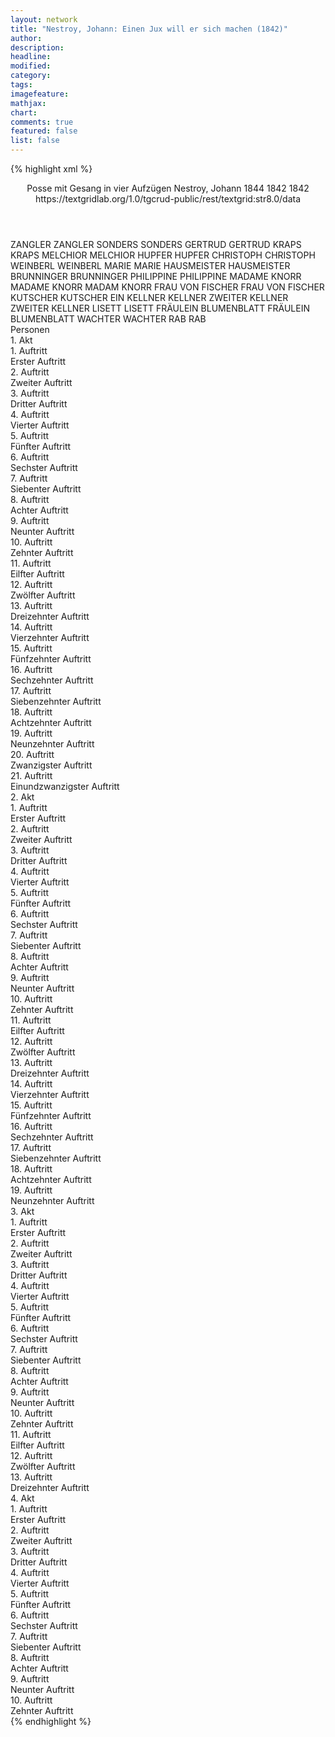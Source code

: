 ```yaml
---
layout: network
title: "Nestroy, Johann: Einen Jux will er sich machen (1842)"
author:
description:
headline:
modified:
category:
tags:
imagefeature:
mathjax:
chart:
comments: true
featured: false
list: false
---
```

{% highlight xml %}
<?xml-model href="https://raw.githubusercontent.com/DLiNa/project/master/rules/lina.rnc"?><?xml-model href="https://raw.githubusercontent.com/DLiNa/project/master/rules/lina.sch"?>
<play xmlns="http://lina.digital">
  <header>
    <title>Einen Jux will er sich machen</title>
    <subtitle>Posse mit Gesang in vier Aufzügen</subtitle>
    <genretitle/>
    <author>Nestroy, Johann</author>
    <date type="print" when="1844">1844</date>
    <date type="premiere" when="1842">1842</date>
    <date type="written" when="1842">1842</date>
    <source>https://textgridlab.org/1.0/tgcrud-public/rest/textgrid:str8.0/data</source>
  </header>
  <personae>
    <character>
      <name>ZANGLER</name>
      <alias xml:id="zangler">
        <name>ZANGLER</name>
      </alias>
    </character>
    <character>
      <name>SONDERS</name>
      <alias xml:id="sonders">
        <name>SONDERS</name>
      </alias>
    </character>
    <character>
      <name>GERTRUD</name>
      <alias xml:id="gertrud">
        <name>GERTRUD</name>
      </alias>
    </character>
    <character>
      <name>KRAPS</name>
      <alias xml:id="kraps">
        <name>KRAPS</name>
      </alias>
    </character>
    <character>
      <name>MELCHIOR</name>
      <alias xml:id="melchior">
        <name>MELCHIOR</name>
      </alias>
    </character>
    <character>
      <name>HUPFER</name>
      <alias xml:id="hupfer">
        <name>HUPFER</name>
      </alias>
    </character>
    <character>
      <name>CHRISTOPH</name>
      <alias xml:id="christoph">
        <name>CHRISTOPH</name>
      </alias>
    </character>
    <character>
      <name>WEINBERL</name>
      <alias xml:id="weinberl">
        <name>WEINBERL</name>
      </alias>
    </character>
    <character>
      <name>MARIE</name>
      <alias xml:id="marie">
        <name>MARIE</name>
      </alias>
    </character>
    <character>
      <name>HAUSMEISTER</name>
      <alias xml:id="hausmeister">
        <name>HAUSMEISTER</name>
      </alias>
    </character>
    <character>
      <name>BRUNNINGER</name>
      <alias xml:id="brunninger">
        <name>BRUNNINGER</name>
      </alias>
    </character>
    <character>
      <name>PHILIPPINE</name>
      <alias xml:id="philippine">
        <name>PHILIPPINE</name>
      </alias>
    </character>
    <character>
      <name>MADAME KNORR</name>
      <alias xml:id="madame_knorr">
        <name>MADAME KNORR</name>
      </alias>
      <alias xml:id="madam_knorr">
        <name>MADAM KNORR</name>
      </alias>
    </character>
    <character>
      <name>FRAU VON FISCHER</name>
      <alias xml:id="frau_von_fischer">
        <name>FRAU VON FISCHER</name>
      </alias>
    </character>
    <character>
      <name>KUTSCHER</name>
      <alias xml:id="kutscher">
        <name>KUTSCHER</name>
      </alias>
    </character>
    <character>
      <name>EIN KELLNER</name>
      <alias xml:id="kellner">
        <name>KELLNER</name>
      </alias>
    </character>
    <character>
      <name>ZWEITER KELLNER</name>
      <alias xml:id="zweiter_kellner">
        <name>ZWEITER KELLNER</name>
      </alias>
    </character>
    <character>
      <name>LISETT</name>
      <alias xml:id="lisett">
        <name>LISETT</name>
      </alias>
    </character>
    <character>
      <name>FRÄULEIN BLUMENBLATT</name>
      <alias xml:id="fräulein_blumenblatt">
        <name>FRÄULEIN BLUMENBLATT</name>
      </alias>
    </character>
    <character>
      <name>WACHTER</name>
      <alias xml:id="wachter">
        <name>WACHTER</name>
      </alias>
    </character>
    <character>
      <name>RAB</name>
      <alias xml:id="rab">
        <name>RAB</name>
      </alias>
    </character>
  </personae>
  <text>
    <div>
      <head>Personen</head>
    </div>
    <div>
      <head>1. Akt</head>
      <div>
        <head>1. Auftritt</head>
        <div>
          <head>Erster Auftritt</head>
          <sp who="#zangler">
            <amount n="10" unit="speech_acts"/>
            <amount n="180" unit="words"/>
            <amount n="6" unit="lines"/>
            <amount n="1001" unit="chars"/>
          </sp>
          <sp who="#sonders">
            <amount n="9" unit="speech_acts"/>
            <amount n="80" unit="words"/>
            <amount n="8" unit="lines"/>
            <amount n="426" unit="chars"/>
          </sp>
        </div>
      </div>
      <div>
        <head>2. Auftritt</head>
        <div>
          <head>Zweiter Auftritt</head>
          <sp who="#gertrud">
            <amount n="2" unit="speech_acts"/>
            <amount n="43" unit="words"/>
            <amount n="1" unit="lines"/>
            <amount n="231" unit="chars"/>
          </sp>
          <sp who="#zangler">
            <amount n="3" unit="speech_acts"/>
            <amount n="33" unit="words"/>
            <amount n="3" unit="lines"/>
            <amount n="140" unit="chars"/>
          </sp>
          <sp who="#sonders">
            <amount n="2" unit="speech_acts"/>
            <amount n="16" unit="words"/>
            <amount n="2" unit="lines"/>
            <amount n="101" unit="chars"/>
          </sp>
        </div>
      </div>
      <div>
        <head>3. Auftritt</head>
        <div>
          <head>Dritter Auftritt</head>
          <sp who="#zangler">
            <amount n="4" unit="speech_acts"/>
            <amount n="196" unit="words"/>
            <amount n="1044" unit="chars"/>
          </sp>
          <sp who="#gertrud">
            <amount n="4" unit="speech_acts"/>
            <amount n="25" unit="words"/>
            <amount n="4" unit="lines"/>
            <amount n="127" unit="chars"/>
          </sp>
        </div>
      </div>
      <div>
        <head>4. Auftritt</head>
        <div>
          <head>Vierter Auftritt</head>
          <sp who="#zangler">
            <amount n="7" unit="speech_acts"/>
            <amount n="139" unit="words"/>
            <amount n="5" unit="lines"/>
            <amount n="764" unit="chars"/>
          </sp>
          <sp who="#kraps">
            <amount n="6" unit="speech_acts"/>
            <amount n="159" unit="words"/>
            <amount n="1" unit="lines"/>
            <amount n="865" unit="chars"/>
          </sp>
        </div>
      </div>
      <div>
        <head>5. Auftritt</head>
        <div>
          <head>Fünfter Auftritt</head>
          <sp who="#gertrud">
            <amount n="4" unit="speech_acts"/>
            <amount n="63" unit="words"/>
            <amount n="2" unit="lines"/>
            <amount n="316" unit="chars"/>
          </sp>
          <sp who="#zangler">
            <amount n="5" unit="speech_acts"/>
            <amount n="74" unit="words"/>
            <amount n="3" unit="lines"/>
            <amount n="423" unit="chars"/>
          </sp>
        </div>
      </div>
      <div>
        <head>6. Auftritt</head>
        <div>
          <head>Sechster Auftritt</head>
          <sp who="#melchior">
            <amount n="21" unit="speech_acts"/>
            <amount n="309" unit="words"/>
            <amount n="15" unit="lines"/>
            <amount n="1696" unit="chars"/>
          </sp>
          <sp who="#zangler">
            <amount n="21" unit="speech_acts"/>
            <amount n="227" unit="words"/>
            <amount n="18" unit="lines"/>
            <amount n="1228" unit="chars"/>
          </sp>
        </div>
      </div>
      <div>
        <head>7. Auftritt</head>
        <div>
          <head>Siebenter Auftritt</head>
          <sp who="#hupfer">
            <amount n="12" unit="speech_acts"/>
            <amount n="111" unit="words"/>
            <amount n="10" unit="lines"/>
            <amount n="631" unit="chars"/>
          </sp>
          <sp who="#zangler">
            <amount n="11" unit="speech_acts"/>
            <amount n="115" unit="words"/>
            <amount n="11" unit="lines"/>
            <amount n="592" unit="chars"/>
          </sp>
          <sp who="#melchior">
            <amount n="13" unit="speech_acts"/>
            <amount n="144" unit="words"/>
            <amount n="9" unit="lines"/>
            <amount n="829" unit="chars"/>
          </sp>
        </div>
      </div>
      <div>
        <head>8. Auftritt</head>
        <div>
          <head>Achter Auftritt</head>
          <sp who="#melchior">
            <amount n="8" unit="speech_acts"/>
            <amount n="104" unit="words"/>
            <amount n="5" unit="lines"/>
            <amount n="610" unit="chars"/>
          </sp>
          <sp who="#zangler">
            <amount n="8" unit="speech_acts"/>
            <amount n="193" unit="words"/>
            <amount n="6" unit="lines"/>
            <amount n="1051" unit="chars"/>
          </sp>
        </div>
      </div>
      <div>
        <head>9. Auftritt</head>
        <div>
          <head>Neunter Auftritt</head>
          <sp who="#gertrud">
            <amount n="2" unit="speech_acts"/>
            <amount n="95" unit="words"/>
            <amount n="491" unit="chars"/>
          </sp>
          <sp who="#zangler">
            <amount n="1" unit="speech_acts"/>
            <amount n="11" unit="words"/>
            <amount n="1" unit="lines"/>
            <amount n="57" unit="chars"/>
          </sp>
        </div>
      </div>
      <div>
        <head>10. Auftritt</head>
        <div>
          <head>Zehnter Auftritt</head>
        </div>
      </div>
      <div>
        <head>11. Auftritt</head>
        <div>
          <head>Eilfter Auftritt</head>
          <sp who="#christoph">
            <amount n="7" unit="speech_acts"/>
            <amount n="84" unit="words"/>
            <amount n="6" unit="lines"/>
            <amount n="460" unit="chars"/>
          </sp>
          <sp who="#weinberl">
            <amount n="7" unit="speech_acts"/>
            <amount n="326" unit="words"/>
            <amount n="2" unit="lines"/>
            <amount n="1996" unit="chars"/>
          </sp>
        </div>
      </div>
      <div>
        <head>12. Auftritt</head>
        <div>
          <head>Zwölfter Auftritt</head>
          <sp who="#zangler">
            <amount n="14" unit="speech_acts"/>
            <amount n="280" unit="words"/>
            <amount n="7" unit="lines"/>
            <amount n="1655" unit="chars"/>
          </sp>
          <sp who="#weinberl">
            <amount n="12" unit="speech_acts"/>
            <amount n="165" unit="words"/>
            <amount n="8" unit="lines"/>
            <amount n="1018" unit="chars"/>
          </sp>
          <sp who="#christoph">
            <amount n="11" unit="speech_acts"/>
            <amount n="100" unit="words"/>
            <amount n="9" unit="lines"/>
            <amount n="520" unit="chars"/>
          </sp>
        </div>
      </div>
      <div>
        <head>13. Auftritt</head>
        <div>
          <head>Dreizehnter Auftritt</head>
          <sp who="#weinberl">
            <amount n="20" unit="speech_acts"/>
            <amount n="690" unit="words"/>
            <amount n="10" unit="lines"/>
            <amount n="3809" unit="chars"/>
          </sp>
          <sp who="#christoph">
            <amount n="20" unit="speech_acts"/>
            <amount n="239" unit="words"/>
            <amount n="15" unit="lines"/>
            <amount n="1352" unit="chars"/>
          </sp>
        </div>
      </div>
      <div>
        <head>14. Auftritt</head>
        <div>
          <head>Vierzehnter Auftritt</head>
          <sp who="#gertrud">
            <amount n="6" unit="speech_acts"/>
            <amount n="86" unit="words"/>
            <amount n="4" unit="lines"/>
            <amount n="448" unit="chars"/>
          </sp>
          <sp who="#christoph">
            <amount n="7" unit="speech_acts"/>
            <amount n="147" unit="words"/>
            <amount n="4" unit="lines"/>
            <amount n="771" unit="chars"/>
          </sp>
        </div>
      </div>
      <div>
        <head>15. Auftritt</head>
        <div>
          <head>Fünfzehnter Auftritt</head>
          <sp who="#weinberl">
            <amount n="6" unit="speech_acts"/>
            <amount n="121" unit="words"/>
            <amount n="3" unit="lines"/>
            <amount n="671" unit="chars"/>
          </sp>
          <sp who="#christoph">
            <amount n="6" unit="speech_acts"/>
            <amount n="65" unit="words"/>
            <amount n="5" unit="lines"/>
            <amount n="354" unit="chars"/>
          </sp>
        </div>
      </div>
      <div>
        <head>16. Auftritt</head>
        <div>
          <head>Sechzehnter Auftritt</head>
          <sp who="#zangler">
            <amount n="1" unit="speech_acts"/>
            <amount n="68" unit="words"/>
            <amount n="392" unit="chars"/>
          </sp>
        </div>
      </div>
      <div>
        <head>17. Auftritt</head>
        <div>
          <head>Siebenzehnter Auftritt</head>
          <sp who="#weinberl">
            <amount n="2" unit="speech_acts"/>
            <amount n="24" unit="words"/>
            <amount n="2" unit="lines"/>
            <amount n="127" unit="chars"/>
          </sp>
          <sp who="#sonders">
            <amount n="10" unit="speech_acts"/>
            <amount n="112" unit="words"/>
            <amount n="8" unit="lines"/>
            <amount n="606" unit="chars"/>
          </sp>
          <sp who="#marie">
            <amount n="10" unit="speech_acts"/>
            <amount n="109" unit="words"/>
            <amount n="8" unit="lines"/>
            <amount n="613" unit="chars"/>
          </sp>
        </div>
      </div>
      <div>
        <head>18. Auftritt</head>
        <div>
          <head>Achtzehnter Auftritt</head>
          <sp who="#gertrud">
            <amount n="1" unit="speech_acts"/>
            <amount n="66" unit="words"/>
            <amount n="321" unit="chars"/>
          </sp>
        </div>
      </div>
      <div>
        <head>19. Auftritt</head>
        <div>
          <head>Neunzehnter Auftritt</head>
          <sp who="#sonders">
            <amount n="5" unit="speech_acts"/>
            <amount n="54" unit="words"/>
            <amount n="4" unit="lines"/>
            <amount n="292" unit="chars"/>
          </sp>
          <sp who="#marie">
            <amount n="5" unit="speech_acts"/>
            <amount n="56" unit="words"/>
            <amount n="3" unit="lines"/>
            <amount n="332" unit="chars"/>
          </sp>
        </div>
      </div>
      <div>
        <head>20. Auftritt</head>
        <div>
          <head>Zwanzigster Auftritt</head>
          <sp who="#sonders">
            <amount n="5" unit="speech_acts"/>
            <amount n="50" unit="words"/>
            <amount n="4" unit="lines"/>
            <amount n="273" unit="chars"/>
          </sp>
          <sp who="#marie">
            <amount n="4" unit="speech_acts"/>
            <amount n="24" unit="words"/>
            <amount n="4" unit="lines"/>
            <amount n="119" unit="chars"/>
          </sp>
        </div>
      </div>
      <div>
        <head>21. Auftritt</head>
        <div>
          <head>Einundzwanzigster Auftritt</head>
          <sp who="#zangler">
            <amount n="8" unit="speech_acts"/>
            <amount n="54" unit="words"/>
            <amount n="7" unit="lines"/>
            <amount n="335" unit="chars"/>
          </sp>
          <sp who="#marie">
            <amount n="3" unit="speech_acts"/>
            <amount n="21" unit="words"/>
            <amount n="3" unit="lines"/>
            <amount n="103" unit="chars"/>
          </sp>
          <sp who="#sonders">
            <amount n="4" unit="speech_acts"/>
            <amount n="34" unit="words"/>
            <amount n="4" unit="lines"/>
            <amount n="166" unit="chars"/>
          </sp>
          <sp who="#weinberl">
            <amount n="2" unit="speech_acts"/>
            <amount n="21" unit="words"/>
            <amount n="2" unit="lines"/>
            <amount n="114" unit="chars"/>
          </sp>
          <sp who="#christoph">
            <amount n="1" unit="speech_acts"/>
            <amount n="12" unit="words"/>
            <amount n="1" unit="lines"/>
            <amount n="67" unit="chars"/>
          </sp>
        </div>
      </div>
    </div>
    <div>
      <head>2. Akt</head>
      <div>
        <head>1. Auftritt</head>
        <div>
          <head>Erster Auftritt</head>
          <sp who="#christoph">
            <amount n="13" unit="speech_acts"/>
            <amount n="107" unit="words"/>
            <amount n="12" unit="lines"/>
            <amount n="499" unit="chars"/>
          </sp>
          <sp who="#weinberl">
            <amount n="15" unit="speech_acts"/>
            <amount n="293" unit="words"/>
            <amount n="10" unit="lines"/>
            <amount n="1503" unit="chars"/>
          </sp>
        </div>
      </div>
      <div>
        <head>2. Auftritt</head>
        <div>
          <head>Zweiter Auftritt</head>
          <sp who="#hausmeister">
            <amount n="6" unit="speech_acts"/>
            <amount n="53" unit="words"/>
            <amount n="6" unit="lines"/>
            <amount n="263" unit="chars"/>
          </sp>
          <sp who="#christoph">
            <amount n="6" unit="speech_acts"/>
            <amount n="47" unit="words"/>
            <amount n="5" unit="lines"/>
            <amount n="264" unit="chars"/>
          </sp>
          <sp who="#weinberl">
            <amount n="5" unit="speech_acts"/>
            <amount n="33" unit="words"/>
            <amount n="5" unit="lines"/>
            <amount n="142" unit="chars"/>
          </sp>
        </div>
      </div>
      <div>
        <head>3. Auftritt</head>
        <div>
          <head>Dritter Auftritt</head>
          <sp who="#zangler">
            <amount n="15" unit="speech_acts"/>
            <amount n="120" unit="words"/>
            <amount n="13" unit="lines"/>
            <amount n="607" unit="chars"/>
          </sp>
          <sp who="#brunninger">
            <amount n="14" unit="speech_acts"/>
            <amount n="125" unit="words"/>
            <amount n="13" unit="lines"/>
            <amount n="640" unit="chars"/>
          </sp>
        </div>
      </div>
      <div>
        <head>4. Auftritt</head>
        <div>
          <head>Vierter Auftritt</head>
          <sp who="#philippine">
            <amount n="1" unit="speech_acts"/>
            <amount n="19" unit="words"/>
            <amount n="115" unit="chars"/>
          </sp>
          <sp who="#weinberl">
            <amount n="4" unit="speech_acts"/>
            <amount n="31" unit="words"/>
            <amount n="4" unit="lines"/>
            <amount n="169" unit="chars"/>
          </sp>
          <sp who="#christoph">
            <amount n="3" unit="speech_acts"/>
            <amount n="31" unit="words"/>
            <amount n="3" unit="lines"/>
            <amount n="157" unit="chars"/>
          </sp>
        </div>
      </div>
      <div>
        <head>5. Auftritt</head>
        <div>
          <head>Fünfter Auftritt</head>
          <sp who="#philippine">
            <amount n="1" unit="speech_acts"/>
            <amount n="9" unit="words"/>
            <amount n="1" unit="lines"/>
            <amount n="39" unit="chars"/>
          </sp>
          <sp who="#christoph">
            <amount n="9" unit="speech_acts"/>
            <amount n="82" unit="words"/>
            <amount n="8" unit="lines"/>
            <amount n="425" unit="chars"/>
          </sp>
          <sp who="#weinberl">
            <amount n="18" unit="speech_acts"/>
            <amount n="256" unit="words"/>
            <amount n="12" unit="lines"/>
            <amount n="1360" unit="chars"/>
          </sp>
          <sp who="#madame_knorr">
            <amount n="19" unit="speech_acts"/>
            <amount n="237" unit="words"/>
            <amount n="16" unit="lines"/>
            <amount n="1258" unit="chars"/>
          </sp>
        </div>
      </div>
      <div>
        <head>6. Auftritt</head>
        <div>
          <head>Sechster Auftritt</head>
          <sp who="#philippine">
            <amount n="1" unit="speech_acts"/>
            <amount n="16" unit="words"/>
            <amount n="1" unit="lines"/>
            <amount n="82" unit="chars"/>
          </sp>
          <sp who="#christoph">
            <amount n="2" unit="speech_acts"/>
            <amount n="10" unit="words"/>
            <amount n="2" unit="lines"/>
            <amount n="54" unit="chars"/>
          </sp>
          <sp who="#weinberl">
            <amount n="6" unit="speech_acts"/>
            <amount n="57" unit="words"/>
            <amount n="5" unit="lines"/>
            <amount n="254" unit="chars"/>
          </sp>
          <sp who="#madame_knorr">
            <amount n="6" unit="speech_acts"/>
            <amount n="73" unit="words"/>
            <amount n="6" unit="lines"/>
            <amount n="385" unit="chars"/>
          </sp>
        </div>
      </div>
      <div>
        <head>7. Auftritt</head>
        <div>
          <head>Siebenter Auftritt</head>
          <sp who="#philippine">
            <amount n="2" unit="speech_acts"/>
            <amount n="17" unit="words"/>
            <amount n="2" unit="lines"/>
            <amount n="90" unit="chars"/>
          </sp>
          <sp who="#madame_knorr">
            <amount n="12" unit="speech_acts"/>
            <amount n="232" unit="words"/>
            <amount n="9" unit="lines"/>
            <amount n="1292" unit="chars"/>
          </sp>
          <sp who="#frau_von_fischer">
            <amount n="12" unit="speech_acts"/>
            <amount n="214" unit="words"/>
            <amount n="9" unit="lines"/>
            <amount n="1147" unit="chars"/>
          </sp>
          <sp who="#weinberl">
            <amount n="18" unit="speech_acts"/>
            <amount n="211" unit="words"/>
            <amount n="14" unit="lines"/>
            <amount n="1131" unit="chars"/>
          </sp>
          <sp who="#christoph">
            <amount n="5" unit="speech_acts"/>
            <amount n="61" unit="words"/>
            <amount n="4" unit="lines"/>
            <amount n="315" unit="chars"/>
          </sp>
          <sp who="#madam_knorr">
            <amount n="1" unit="speech_acts"/>
            <amount n="4" unit="words"/>
            <amount n="1" unit="lines"/>
            <amount n="20" unit="chars"/>
          </sp>
        </div>
      </div>
      <div>
        <head>8. Auftritt</head>
        <div>
          <head>Achter Auftritt</head>
          <sp who="#weinberl">
            <amount n="1" unit="speech_acts"/>
            <amount n="471" unit="words"/>
            <amount n="40" unit="lines"/>
            <amount n="2318" unit="chars"/>
          </sp>
        </div>
      </div>
      <div>
        <head>9. Auftritt</head>
        <div>
          <head>Neunter Auftritt</head>
          <sp who="#zangler">
            <amount n="15" unit="speech_acts"/>
            <amount n="156" unit="words"/>
            <amount n="13" unit="lines"/>
            <amount n="788" unit="chars"/>
          </sp>
          <sp who="#melchior">
            <amount n="15" unit="speech_acts"/>
            <amount n="213" unit="words"/>
            <amount n="12" unit="lines"/>
            <amount n="1050" unit="chars"/>
          </sp>
          <sp who="#kutscher">
            <amount n="1" unit="speech_acts"/>
            <amount n="3" unit="words"/>
            <amount n="1" unit="lines"/>
            <amount n="16" unit="chars"/>
          </sp>
        </div>
      </div>
      <div>
        <head>10. Auftritt</head>
        <div>
          <head>Zehnter Auftritt</head>
          <sp who="#kutscher">
            <amount n="9" unit="speech_acts"/>
            <amount n="46" unit="words"/>
            <amount n="9" unit="lines"/>
            <amount n="234" unit="chars"/>
          </sp>
          <sp who="#zangler">
            <amount n="14" unit="speech_acts"/>
            <amount n="205" unit="words"/>
            <amount n="10" unit="lines"/>
            <amount n="1075" unit="chars"/>
          </sp>
          <sp who="#melchior">
            <amount n="8" unit="speech_acts"/>
            <amount n="106" unit="words"/>
            <amount n="7" unit="lines"/>
            <amount n="552" unit="chars"/>
          </sp>
        </div>
      </div>
      <div>
        <head>11. Auftritt</head>
        <div>
          <head>Eilfter Auftritt</head>
          <sp who="#melchior">
            <amount n="13" unit="speech_acts"/>
            <amount n="284" unit="words"/>
            <amount n="8" unit="lines"/>
            <amount n="1457" unit="chars"/>
          </sp>
          <sp who="#sonders">
            <amount n="12" unit="speech_acts"/>
            <amount n="136" unit="words"/>
            <amount n="10" unit="lines"/>
            <amount n="759" unit="chars"/>
          </sp>
          <sp who="#marie">
            <amount n="6" unit="speech_acts"/>
            <amount n="67" unit="words"/>
            <amount n="6" unit="lines"/>
            <amount n="356" unit="chars"/>
          </sp>
        </div>
      </div>
      <div>
        <head>12. Auftritt</head>
        <div>
          <head>Zwölfter Auftritt</head>
          <sp who="#kellner">
            <amount n="2" unit="speech_acts"/>
            <amount n="14" unit="words"/>
            <amount n="2" unit="lines"/>
            <amount n="77" unit="chars"/>
          </sp>
          <sp who="#sonders">
            <amount n="2" unit="speech_acts"/>
            <amount n="10" unit="words"/>
            <amount n="2" unit="lines"/>
            <amount n="45" unit="chars"/>
          </sp>
          <sp who="#marie">
            <amount n="1" unit="speech_acts"/>
            <amount n="6" unit="words"/>
            <amount n="1" unit="lines"/>
            <amount n="34" unit="chars"/>
          </sp>
        </div>
      </div>
      <div>
        <head>13. Auftritt</head>
        <div>
          <head>Dreizehnter Auftritt</head>
          <sp who="#melchior">
            <amount n="1" unit="speech_acts"/>
            <amount n="18" unit="words"/>
            <amount n="1" unit="lines"/>
            <amount n="96" unit="chars"/>
          </sp>
        </div>
      </div>
      <div>
        <head>14. Auftritt</head>
        <div>
          <head>Vierzehnter Auftritt</head>
          <sp who="#frau_von_fischer">
            <amount n="10" unit="speech_acts"/>
            <amount n="105" unit="words"/>
            <amount n="9" unit="lines"/>
            <amount n="546" unit="chars"/>
          </sp>
          <sp who="#madame_knorr">
            <amount n="5" unit="speech_acts"/>
            <amount n="61" unit="words"/>
            <amount n="5" unit="lines"/>
            <amount n="328" unit="chars"/>
          </sp>
          <sp who="#christoph">
            <amount n="7" unit="speech_acts"/>
            <amount n="70" unit="words"/>
            <amount n="6" unit="lines"/>
            <amount n="370" unit="chars"/>
          </sp>
          <sp who="#weinberl">
            <amount n="13" unit="speech_acts"/>
            <amount n="224" unit="words"/>
            <amount n="10" unit="lines"/>
            <amount n="1150" unit="chars"/>
          </sp>
        </div>
      </div>
      <div>
        <head>15. Auftritt</head>
        <div>
          <head>Fünfzehnter Auftritt</head>
          <sp who="#kellner">
            <amount n="7" unit="speech_acts"/>
            <amount n="51" unit="words"/>
            <amount n="7" unit="lines"/>
            <amount n="285" unit="chars"/>
          </sp>
          <sp who="#weinberl">
            <amount n="10" unit="speech_acts"/>
            <amount n="173" unit="words"/>
            <amount n="6" unit="lines"/>
            <amount n="838" unit="chars"/>
          </sp>
          <sp who="#christoph">
            <amount n="2" unit="speech_acts"/>
            <amount n="9" unit="words"/>
            <amount n="2" unit="lines"/>
            <amount n="47" unit="chars"/>
          </sp>
          <sp who="#frau_von_fischer">
            <amount n="8" unit="speech_acts"/>
            <amount n="98" unit="words"/>
            <amount n="7" unit="lines"/>
            <amount n="535" unit="chars"/>
          </sp>
          <sp who="#madame_knorr">
            <amount n="2" unit="speech_acts"/>
            <amount n="10" unit="words"/>
            <amount n="2" unit="lines"/>
            <amount n="51" unit="chars"/>
          </sp>
        </div>
      </div>
      <div>
        <head>16. Auftritt</head>
        <div>
          <head>Sechzehnter Auftritt</head>
          <sp who="#frau_von_fischer">
            <amount n="1" unit="speech_acts"/>
            <amount n="6" unit="words"/>
            <amount n="1" unit="lines"/>
            <amount n="37" unit="chars"/>
          </sp>
          <sp who="#madame_knorr">
            <amount n="4" unit="speech_acts"/>
            <amount n="55" unit="words"/>
            <amount n="3" unit="lines"/>
            <amount n="261" unit="chars"/>
          </sp>
          <sp who="#christoph">
            <amount n="7" unit="speech_acts"/>
            <amount n="74" unit="words"/>
            <amount n="7" unit="lines"/>
            <amount n="383" unit="chars"/>
          </sp>
          <sp who="#weinberl">
            <amount n="5" unit="speech_acts"/>
            <amount n="65" unit="words"/>
            <amount n="4" unit="lines"/>
            <amount n="369" unit="chars"/>
          </sp>
        </div>
      </div>
      <div>
        <head>17. Auftritt</head>
        <div>
          <head>Siebenzehnter Auftritt</head>
          <sp who="#kellner">
            <amount n="2" unit="speech_acts"/>
            <amount n="18" unit="words"/>
            <amount n="2" unit="lines"/>
            <amount n="91" unit="chars"/>
          </sp>
          <sp who="#frau_von_fischer">
            <amount n="4" unit="speech_acts"/>
            <amount n="58" unit="words"/>
            <amount n="3" unit="lines"/>
            <amount n="279" unit="chars"/>
          </sp>
          <sp who="#weinberl">
            <amount n="13" unit="speech_acts"/>
            <amount n="152" unit="words"/>
            <amount n="12" unit="lines"/>
            <amount n="830" unit="chars"/>
          </sp>
          <sp who="#christoph">
            <amount n="7" unit="speech_acts"/>
            <amount n="53" unit="words"/>
            <amount n="7" unit="lines"/>
            <amount n="260" unit="chars"/>
          </sp>
          <sp who="#melchior">
            <amount n="11" unit="speech_acts"/>
            <amount n="137" unit="words"/>
            <amount n="10" unit="lines"/>
            <amount n="701" unit="chars"/>
          </sp>
          <sp who="#zweiter_kellner">
            <amount n="2" unit="speech_acts"/>
            <amount n="56" unit="words"/>
            <amount n="1" unit="lines"/>
            <amount n="315" unit="chars"/>
          </sp>
          <sp who="#madame_knorr">
            <amount n="3" unit="speech_acts"/>
            <amount n="22" unit="words"/>
            <amount n="3" unit="lines"/>
            <amount n="102" unit="chars"/>
          </sp>
          <sp who="#weinberl #christoph">
            <amount n="1" unit="speech_acts"/>
            <amount n="2" unit="words"/>
            <amount n="1" unit="lines"/>
            <amount n="14" unit="chars"/>
          </sp>
        </div>
      </div>
      <div>
        <head>18. Auftritt</head>
        <div>
          <head>Achtzehnter Auftritt</head>
          <sp who="#zangler">
            <amount n="11" unit="speech_acts"/>
            <amount n="123" unit="words"/>
            <amount n="8" unit="lines"/>
            <amount n="687" unit="chars"/>
          </sp>
          <sp who="#melchior">
            <amount n="11" unit="speech_acts"/>
            <amount n="80" unit="words"/>
            <amount n="10" unit="lines"/>
            <amount n="442" unit="chars"/>
          </sp>
          <sp who="#madame_knorr">
            <amount n="11" unit="speech_acts"/>
            <amount n="78" unit="words"/>
            <amount n="11" unit="lines"/>
            <amount n="399" unit="chars"/>
          </sp>
          <sp who="#weinberl">
            <amount n="9" unit="speech_acts"/>
            <amount n="143" unit="words"/>
            <amount n="7" unit="lines"/>
            <amount n="770" unit="chars"/>
          </sp>
          <sp who="#christoph">
            <amount n="4" unit="speech_acts"/>
            <amount n="38" unit="words"/>
            <amount n="4" unit="lines"/>
            <amount n="203" unit="chars"/>
          </sp>
          <sp who="#frau_von_fischer">
            <amount n="8" unit="speech_acts"/>
            <amount n="42" unit="words"/>
            <amount n="8" unit="lines"/>
            <amount n="225" unit="chars"/>
          </sp>
        </div>
      </div>
      <div>
        <head>19. Auftritt</head>
        <div>
          <head>Neunzehnter Auftritt</head>
          <sp who="#sonders">
            <amount n="2" unit="speech_acts"/>
            <amount n="8" unit="words"/>
            <amount n="2" unit="lines"/>
            <amount n="57" unit="chars"/>
          </sp>
          <sp who="#zangler">
            <amount n="3" unit="speech_acts"/>
            <amount n="38" unit="words"/>
            <amount n="2" unit="lines"/>
            <amount n="203" unit="chars"/>
          </sp>
          <sp who="#marie">
            <amount n="1" unit="speech_acts"/>
            <amount n="4" unit="words"/>
            <amount n="1" unit="lines"/>
            <amount n="18" unit="chars"/>
          </sp>
          <sp who="#madame_knorr">
            <amount n="2" unit="speech_acts"/>
            <amount n="8" unit="words"/>
            <amount n="2" unit="lines"/>
            <amount n="35" unit="chars"/>
          </sp>
          <sp who="#frau_von_fischer">
            <amount n="1" unit="speech_acts"/>
            <amount n="5" unit="words"/>
            <amount n="1" unit="lines"/>
            <amount n="19" unit="chars"/>
          </sp>
          <sp who="#melchior">
            <amount n="3" unit="speech_acts"/>
            <amount n="20" unit="words"/>
            <amount n="3" unit="lines"/>
            <amount n="91" unit="chars"/>
          </sp>
        </div>
      </div>
    </div>
    <div>
      <head>3. Akt</head>
      <div>
        <head>1. Auftritt</head>
        <div>
          <head>Erster Auftritt</head>
          <sp who="#sonders">
            <amount n="5" unit="speech_acts"/>
            <amount n="141" unit="words"/>
            <amount n="2" unit="lines"/>
            <amount n="838" unit="chars"/>
          </sp>
          <sp who="#lisett">
            <amount n="4" unit="speech_acts"/>
            <amount n="112" unit="words"/>
            <amount n="1" unit="lines"/>
            <amount n="649" unit="chars"/>
          </sp>
        </div>
      </div>
      <div>
        <head>2. Auftritt</head>
        <div>
          <head>Zweiter Auftritt</head>
          <sp who="#fräulein_blumenblatt">
            <amount n="5" unit="speech_acts"/>
            <amount n="127" unit="words"/>
            <amount n="2" unit="lines"/>
            <amount n="744" unit="chars"/>
          </sp>
          <sp who="#lisett">
            <amount n="4" unit="speech_acts"/>
            <amount n="42" unit="words"/>
            <amount n="4" unit="lines"/>
            <amount n="200" unit="chars"/>
          </sp>
        </div>
      </div>
      <div>
        <head>3. Auftritt</head>
        <div>
          <head>Dritter Auftritt</head>
          <sp who="#wachter">
            <amount n="6" unit="speech_acts"/>
            <amount n="92" unit="words"/>
            <amount n="4" unit="lines"/>
            <amount n="471" unit="chars"/>
          </sp>
          <sp who="#weinberl">
            <amount n="8" unit="speech_acts"/>
            <amount n="100" unit="words"/>
            <amount n="6" unit="lines"/>
            <amount n="566" unit="chars"/>
          </sp>
          <sp who="#fräulein_blumenblatt">
            <amount n="8" unit="speech_acts"/>
            <amount n="94" unit="words"/>
            <amount n="5" unit="lines"/>
            <amount n="513" unit="chars"/>
          </sp>
          <sp who="#kutscher">
            <amount n="4" unit="speech_acts"/>
            <amount n="44" unit="words"/>
            <amount n="4" unit="lines"/>
            <amount n="239" unit="chars"/>
          </sp>
          <sp who="#christoph">
            <amount n="3" unit="speech_acts"/>
            <amount n="32" unit="words"/>
            <amount n="3" unit="lines"/>
            <amount n="161" unit="chars"/>
          </sp>
        </div>
      </div>
      <div>
        <head>4. Auftritt</head>
        <div>
          <head>Vierter Auftritt</head>
          <sp who="#weinberl">
            <amount n="12" unit="speech_acts"/>
            <amount n="122" unit="words"/>
            <amount n="11" unit="lines"/>
            <amount n="697" unit="chars"/>
          </sp>
          <sp who="#fräulein_blumenblatt">
            <amount n="12" unit="speech_acts"/>
            <amount n="208" unit="words"/>
            <amount n="8" unit="lines"/>
            <amount n="1134" unit="chars"/>
          </sp>
          <sp who="#christoph">
            <amount n="4" unit="speech_acts"/>
            <amount n="43" unit="words"/>
            <amount n="3" unit="lines"/>
            <amount n="232" unit="chars"/>
          </sp>
        </div>
      </div>
      <div>
        <head>5. Auftritt</head>
        <div>
          <head>Fünfter Auftritt</head>
          <sp who="#lisett">
            <amount n="1" unit="speech_acts"/>
            <amount n="22" unit="words"/>
            <amount n="122" unit="chars"/>
          </sp>
          <sp who="#melchior">
            <amount n="14" unit="speech_acts"/>
            <amount n="188" unit="words"/>
            <amount n="12" unit="lines"/>
            <amount n="1039" unit="chars"/>
          </sp>
          <sp who="#fräulein_blumenblatt">
            <amount n="12" unit="speech_acts"/>
            <amount n="86" unit="words"/>
            <amount n="11" unit="lines"/>
            <amount n="451" unit="chars"/>
          </sp>
          <sp who="#weinberl">
            <amount n="5" unit="speech_acts"/>
            <amount n="53" unit="words"/>
            <amount n="4" unit="lines"/>
            <amount n="254" unit="chars"/>
          </sp>
          <sp who="#christoph">
            <amount n="3" unit="speech_acts"/>
            <amount n="15" unit="words"/>
            <amount n="3" unit="lines"/>
            <amount n="72" unit="chars"/>
          </sp>
          <sp who="#weinberl #christoph">
            <amount n="3" unit="speech_acts"/>
            <amount n="9" unit="words"/>
            <amount n="3" unit="lines"/>
            <amount n="44" unit="chars"/>
          </sp>
        </div>
      </div>
      <div>
        <head>6. Auftritt</head>
        <div>
          <head>Sechster Auftritt</head>
          <sp who="#lisett">
            <amount n="3" unit="speech_acts"/>
            <amount n="46" unit="words"/>
            <amount n="2" unit="lines"/>
            <amount n="277" unit="chars"/>
          </sp>
          <sp who="#weinberl">
            <amount n="3" unit="speech_acts"/>
            <amount n="29" unit="words"/>
            <amount n="3" unit="lines"/>
            <amount n="154" unit="chars"/>
          </sp>
          <sp who="#fräulein_blumenblatt">
            <amount n="4" unit="speech_acts"/>
            <amount n="82" unit="words"/>
            <amount n="2" unit="lines"/>
            <amount n="435" unit="chars"/>
          </sp>
          <sp who="#melchior">
            <amount n="3" unit="speech_acts"/>
            <amount n="34" unit="words"/>
            <amount n="2" unit="lines"/>
            <amount n="194" unit="chars"/>
          </sp>
        </div>
      </div>
      <div>
        <head>7. Auftritt</head>
        <div>
          <head>Siebenter Auftritt</head>
          <sp who="#sonders">
            <amount n="8" unit="speech_acts"/>
            <amount n="127" unit="words"/>
            <amount n="6" unit="lines"/>
            <amount n="678" unit="chars"/>
          </sp>
          <sp who="#fräulein_blumenblatt">
            <amount n="6" unit="speech_acts"/>
            <amount n="115" unit="words"/>
            <amount n="4" unit="lines"/>
            <amount n="647" unit="chars"/>
          </sp>
          <sp who="#weinberl">
            <amount n="2" unit="speech_acts"/>
            <amount n="21" unit="words"/>
            <amount n="2" unit="lines"/>
            <amount n="115" unit="chars"/>
          </sp>
          <sp who="#melchior">
            <amount n="6" unit="speech_acts"/>
            <amount n="85" unit="words"/>
            <amount n="4" unit="lines"/>
            <amount n="546" unit="chars"/>
          </sp>
          <sp who="#christoph">
            <amount n="1" unit="speech_acts"/>
            <amount n="5" unit="words"/>
            <amount n="1" unit="lines"/>
            <amount n="21" unit="chars"/>
          </sp>
        </div>
      </div>
      <div>
        <head>8. Auftritt</head>
        <div>
          <head>Achter Auftritt</head>
          <sp who="#wachter">
            <amount n="2" unit="speech_acts"/>
            <amount n="9" unit="words"/>
            <amount n="2" unit="lines"/>
            <amount n="61" unit="chars"/>
          </sp>
          <sp who="#fräulein_blumenblatt">
            <amount n="2" unit="speech_acts"/>
            <amount n="20" unit="words"/>
            <amount n="2" unit="lines"/>
            <amount n="98" unit="chars"/>
          </sp>
          <sp who="#melchior">
            <amount n="4" unit="speech_acts"/>
            <amount n="45" unit="words"/>
            <amount n="3" unit="lines"/>
            <amount n="245" unit="chars"/>
          </sp>
          <sp who="#weinberl">
            <amount n="1" unit="speech_acts"/>
            <amount n="6" unit="words"/>
            <amount n="1" unit="lines"/>
            <amount n="34" unit="chars"/>
          </sp>
          <sp who="#lisett">
            <amount n="2" unit="speech_acts"/>
            <amount n="21" unit="words"/>
            <amount n="3" unit="lines"/>
            <amount n="115" unit="chars"/>
          </sp>
        </div>
      </div>
      <div>
        <head>9. Auftritt</head>
        <div>
          <head>Neunter Auftritt</head>
          <sp who="#zangler">
            <amount n="11" unit="speech_acts"/>
            <amount n="118" unit="words"/>
            <amount n="9" unit="lines"/>
            <amount n="641" unit="chars"/>
          </sp>
          <sp who="#fräulein_blumenblatt">
            <amount n="5" unit="speech_acts"/>
            <amount n="44" unit="words"/>
            <amount n="4" unit="lines"/>
            <amount n="217" unit="chars"/>
          </sp>
          <sp who="#melchior">
            <amount n="9" unit="speech_acts"/>
            <amount n="92" unit="words"/>
            <amount n="9" unit="lines"/>
            <amount n="481" unit="chars"/>
          </sp>
          <sp who="#frau_von_fischer #madame_knorr">
            <amount n="1" unit="speech_acts"/>
            <amount n="7" unit="words"/>
            <amount n="1" unit="lines"/>
            <amount n="39" unit="chars"/>
          </sp>
          <sp who="#madame_knorr">
            <amount n="1" unit="speech_acts"/>
            <amount n="5" unit="words"/>
            <amount n="1" unit="lines"/>
            <amount n="30" unit="chars"/>
          </sp>
        </div>
      </div>
      <div>
        <head>10. Auftritt</head>
        <div>
          <head>Zehnter Auftritt</head>
          <sp who="#fräulein_blumenblatt">
            <amount n="4" unit="speech_acts"/>
            <amount n="43" unit="words"/>
            <amount n="4" unit="lines"/>
            <amount n="207" unit="chars"/>
          </sp>
          <sp who="#zangler">
            <amount n="4" unit="speech_acts"/>
            <amount n="28" unit="words"/>
            <amount n="4" unit="lines"/>
            <amount n="147" unit="chars"/>
          </sp>
          <sp who="#marie">
            <amount n="1" unit="speech_acts"/>
            <amount n="5" unit="words"/>
            <amount n="1" unit="lines"/>
            <amount n="19" unit="chars"/>
          </sp>
        </div>
      </div>
      <div>
        <head>11. Auftritt</head>
        <div>
          <head>Eilfter Auftritt</head>
          <sp who="#lisett">
            <amount n="2" unit="speech_acts"/>
            <amount n="34" unit="words"/>
            <amount n="1" unit="lines"/>
            <amount n="193" unit="chars"/>
          </sp>
          <sp who="#fräulein_blumenblatt">
            <amount n="3" unit="speech_acts"/>
            <amount n="11" unit="words"/>
            <amount n="3" unit="lines"/>
            <amount n="63" unit="chars"/>
          </sp>
          <sp who="#zangler">
            <amount n="5" unit="speech_acts"/>
            <amount n="66" unit="words"/>
            <amount n="3" unit="lines"/>
            <amount n="344" unit="chars"/>
          </sp>
          <sp who="#frau_von_fischer">
            <amount n="3" unit="speech_acts"/>
            <amount n="32" unit="words"/>
            <amount n="3" unit="lines"/>
            <amount n="172" unit="chars"/>
          </sp>
          <sp who="#madame_knorr">
            <amount n="2" unit="speech_acts"/>
            <amount n="12" unit="words"/>
            <amount n="2" unit="lines"/>
            <amount n="71" unit="chars"/>
          </sp>
          <sp who="#wachter">
            <amount n="2" unit="speech_acts"/>
            <amount n="3" unit="words"/>
            <amount n="2" unit="lines"/>
            <amount n="19" unit="chars"/>
          </sp>
        </div>
      </div>
      <div>
        <head>12. Auftritt</head>
        <div>
          <head>Zwölfter Auftritt</head>
          <sp who="#weinberl">
            <amount n="6" unit="speech_acts"/>
            <amount n="163" unit="words"/>
            <amount n="4" unit="lines"/>
            <amount n="940" unit="chars"/>
          </sp>
          <sp who="#christoph">
            <amount n="5" unit="speech_acts"/>
            <amount n="44" unit="words"/>
            <amount n="4" unit="lines"/>
            <amount n="236" unit="chars"/>
          </sp>
        </div>
      </div>
      <div>
        <head>13. Auftritt</head>
        <div>
          <head>Dreizehnter Auftritt</head>
          <sp who="#sonders">
            <amount n="11" unit="speech_acts"/>
            <amount n="181" unit="words"/>
            <amount n="7" unit="lines"/>
            <amount n="983" unit="chars"/>
          </sp>
          <sp who="#weinberl">
            <amount n="7" unit="speech_acts"/>
            <amount n="50" unit="words"/>
            <amount n="7" unit="lines"/>
            <amount n="271" unit="chars"/>
          </sp>
          <sp who="#christoph">
            <amount n="12" unit="speech_acts"/>
            <amount n="131" unit="words"/>
            <amount n="8" unit="lines"/>
            <amount n="740" unit="chars"/>
          </sp>
          <sp who="#zangler">
            <amount n="2" unit="speech_acts"/>
            <amount n="13" unit="words"/>
            <amount n="2" unit="lines"/>
            <amount n="65" unit="chars"/>
          </sp>
          <sp who="#wachter">
            <amount n="1" unit="speech_acts"/>
            <amount n="2" unit="words"/>
            <amount n="1" unit="lines"/>
            <amount n="14" unit="chars"/>
          </sp>
          <sp who="#wachter #sonders #weinberl #christoph">
            <amount n="1" unit="speech_acts"/>
            <amount n="3" unit="words"/>
            <amount n="1" unit="lines"/>
            <amount n="25" unit="chars"/>
          </sp>
        </div>
      </div>
    </div>
    <div>
      <head>4. Akt</head>
      <div>
        <head>1. Auftritt</head>
        <div>
          <head>Erster Auftritt</head>
          <sp who="#melchior">
            <amount n="10" unit="speech_acts"/>
            <amount n="307" unit="words"/>
            <amount n="8" unit="lines"/>
            <amount n="1581" unit="chars"/>
          </sp>
          <sp who="#gertrud">
            <amount n="9" unit="speech_acts"/>
            <amount n="92" unit="words"/>
            <amount n="9" unit="lines"/>
            <amount n="472" unit="chars"/>
          </sp>
        </div>
      </div>
      <div>
        <head>2. Auftritt</head>
        <div>
          <head>Zweiter Auftritt</head>
          <sp who="#weinberl">
            <amount n="6" unit="speech_acts"/>
            <amount n="203" unit="words"/>
            <amount n="2" unit="lines"/>
            <amount n="1047" unit="chars"/>
          </sp>
          <sp who="#christoph">
            <amount n="6" unit="speech_acts"/>
            <amount n="108" unit="words"/>
            <amount n="3" unit="lines"/>
            <amount n="560" unit="chars"/>
          </sp>
        </div>
      </div>
      <div>
        <head>3. Auftritt</head>
        <div>
          <head>Dritter Auftritt</head>
          <sp who="#weinberl">
            <amount n="1" unit="speech_acts"/>
            <amount n="435" unit="words"/>
            <amount n="40" unit="lines"/>
            <amount n="2320" unit="chars"/>
          </sp>
        </div>
      </div>
      <div>
        <head>4. Auftritt</head>
        <div>
          <head>Vierter Auftritt</head>
          <sp who="#rab">
            <amount n="5" unit="speech_acts"/>
            <amount n="69" unit="words"/>
            <amount n="4" unit="lines"/>
            <amount n="361" unit="chars"/>
          </sp>
          <sp who="#kraps">
            <amount n="4" unit="speech_acts"/>
            <amount n="35" unit="words"/>
            <amount n="4" unit="lines"/>
            <amount n="160" unit="chars"/>
          </sp>
        </div>
      </div>
      <div>
        <head>5. Auftritt</head>
        <div>
          <head>Fünfter Auftritt</head>
          <sp who="#weinberl #christoph">
            <amount n="1" unit="speech_acts"/>
            <amount n="4" unit="words"/>
            <amount n="1" unit="lines"/>
            <amount n="14" unit="chars"/>
          </sp>
          <sp who="#rab">
            <amount n="3" unit="speech_acts"/>
            <amount n="110" unit="words"/>
            <amount n="579" unit="chars"/>
          </sp>
          <sp who="#kraps">
            <amount n="3" unit="speech_acts"/>
            <amount n="30" unit="words"/>
            <amount n="2" unit="lines"/>
            <amount n="154" unit="chars"/>
          </sp>
          <sp who="#weinberl">
            <amount n="1" unit="speech_acts"/>
            <amount n="2" unit="words"/>
            <amount n="1" unit="lines"/>
            <amount n="11" unit="chars"/>
          </sp>
          <sp who="#christoph">
            <amount n="1" unit="speech_acts"/>
            <amount n="2" unit="words"/>
            <amount n="1" unit="lines"/>
            <amount n="10" unit="chars"/>
          </sp>
        </div>
      </div>
      <div>
        <head>6. Auftritt</head>
        <div>
          <head>Sechster Auftritt</head>
          <sp who="#kraps">
            <amount n="8" unit="speech_acts"/>
            <amount n="113" unit="words"/>
            <amount n="6" unit="lines"/>
            <amount n="589" unit="chars"/>
          </sp>
          <sp who="#weinberl">
            <amount n="6" unit="speech_acts"/>
            <amount n="44" unit="words"/>
            <amount n="5" unit="lines"/>
            <amount n="223" unit="chars"/>
          </sp>
          <sp who="#christoph">
            <amount n="2" unit="speech_acts"/>
            <amount n="6" unit="words"/>
            <amount n="2" unit="lines"/>
            <amount n="33" unit="chars"/>
          </sp>
          <sp who="#weinberl #christoph">
            <amount n="1" unit="speech_acts"/>
            <amount n="3" unit="words"/>
            <amount n="1" unit="lines"/>
            <amount n="13" unit="chars"/>
          </sp>
        </div>
      </div>
      <div>
        <head>7. Auftritt</head>
        <div>
          <head>Siebenter Auftritt</head>
          <sp who="#weinberl">
            <amount n="5" unit="speech_acts"/>
            <amount n="80" unit="words"/>
            <amount n="4" unit="lines"/>
            <amount n="454" unit="chars"/>
          </sp>
          <sp who="#christoph">
            <amount n="3" unit="speech_acts"/>
            <amount n="32" unit="words"/>
            <amount n="3" unit="lines"/>
            <amount n="152" unit="chars"/>
          </sp>
          <sp who="#rab">
            <amount n="1" unit="speech_acts"/>
            <amount n="8" unit="words"/>
            <amount n="1" unit="lines"/>
            <amount n="38" unit="chars"/>
          </sp>
        </div>
      </div>
      <div>
        <head>8. Auftritt</head>
        <div>
          <head>Achter Auftritt</head>
          <sp who="#melchior">
            <amount n="1" unit="speech_acts"/>
            <amount n="226" unit="words"/>
            <amount n="1209" unit="chars"/>
          </sp>
        </div>
      </div>
      <div>
        <head>9. Auftritt</head>
        <div>
          <head>Neunter Auftritt</head>
          <sp who="#melchior">
            <amount n="13" unit="speech_acts"/>
            <amount n="114" unit="words"/>
            <amount n="13" unit="lines"/>
            <amount n="575" unit="chars"/>
          </sp>
          <sp who="#rab">
            <amount n="9" unit="speech_acts"/>
            <amount n="166" unit="words"/>
            <amount n="6" unit="lines"/>
            <amount n="909" unit="chars"/>
          </sp>
          <sp who="#weinberl">
            <amount n="10" unit="speech_acts"/>
            <amount n="108" unit="words"/>
            <amount n="10" unit="lines"/>
            <amount n="531" unit="chars"/>
          </sp>
          <sp who="#melchior #weinberl">
            <amount n="1" unit="speech_acts"/>
            <amount n="6" unit="words"/>
            <amount n="1" unit="lines"/>
            <amount n="17" unit="chars"/>
          </sp>
        </div>
      </div>
      <div>
        <head>10. Auftritt</head>
        <div>
          <head>Zehnter Auftritt</head>
          <sp who="#christoph">
            <amount n="2" unit="speech_acts"/>
            <amount n="20" unit="words"/>
            <amount n="2" unit="lines"/>
            <amount n="125" unit="chars"/>
          </sp>
          <sp who="#melchior">
            <amount n="8" unit="speech_acts"/>
            <amount n="48" unit="words"/>
            <amount n="8" unit="lines"/>
            <amount n="242" unit="chars"/>
          </sp>
          <sp who="#zangler">
            <amount n="8" unit="speech_acts"/>
            <amount n="158" unit="words"/>
            <amount n="5" unit="lines"/>
            <amount n="858" unit="chars"/>
          </sp>
          <sp who="#weinberl">
            <amount n="6" unit="speech_acts"/>
            <amount n="91" unit="words"/>
            <amount n="4" unit="lines"/>
            <amount n="493" unit="chars"/>
          </sp>
          <sp who="#madame_knorr">
            <amount n="1" unit="speech_acts"/>
            <amount n="5" unit="words"/>
            <amount n="1" unit="lines"/>
            <amount n="19" unit="chars"/>
          </sp>
          <sp who="#frau_von_fischer #madame_knorr">
            <amount n="2" unit="speech_acts"/>
            <amount n="14" unit="words"/>
            <amount n="2" unit="lines"/>
            <amount n="54" unit="chars"/>
          </sp>
          <sp who="#frau_von_fischer">
            <amount n="2" unit="speech_acts"/>
            <amount n="22" unit="words"/>
            <amount n="2" unit="lines"/>
            <amount n="90" unit="chars"/>
          </sp>
          <sp who="#marie">
            <amount n="1" unit="speech_acts"/>
            <amount n="4" unit="words"/>
            <amount n="1" unit="lines"/>
            <amount n="18" unit="chars"/>
          </sp>
          <sp who="#sonders">
            <amount n="1" unit="speech_acts"/>
            <amount n="4" unit="words"/>
            <amount n="1" unit="lines"/>
            <amount n="23" unit="chars"/>
          </sp>
        </div>
      </div>
    </div>
  </text>
</play>
{% endhighlight %}